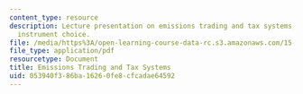 ```yaml
---
content_type: resource
description: Lecture presentation on emissions trading and tax systems, and policy
  instrument choice.
file: /media/https%3A/open-learning-course-data-rc.s3.amazonaws.com/15-023j-global-climate-change-economics-science-and-policy-spring-2008/053940f386ba16260fe8cfcadae64592_lec15.pdf
file_type: application/pdf
resourcetype: Document
title: Emissions Trading and Tax Systems
uid: 053940f3-86ba-1626-0fe8-cfcadae64592
---
```

